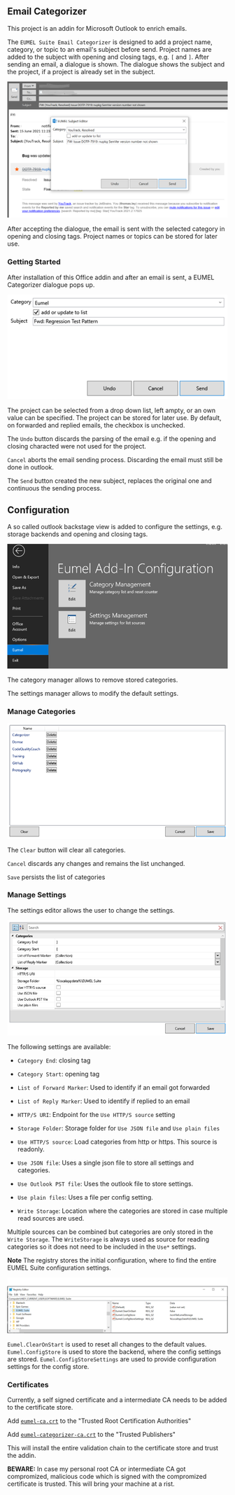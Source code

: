 ## Email Categorizer

This project is an addin for Microsoft Outlook to enrich emails.

The `EUMEL Suite Email Categorizer` is designed to add a project name, category, or topic to an email's subject before send. Project names are added to the subject with
opening and closing tags, e.g. `[` and `]`. After sending an email, a dialogue is shown. The dialogue shows the subject and the project,
if a project is already set in the subject.

![EUMEL Suite Categorizer](/Assets/categorizer_intro.png)

After accepting the dialogue, the email is sent with the selected category in opening and closing tags. Project names or topics can
be stored for later use.

### Getting Started

After installation of this Office addin and after an email is sent, a EUMEL Categorizer dialogue pops up.

![Subject Editor](/Assets/categorizer_subjecteditor.png?raw=true)

The project can be selected from a drop down list, left ampty, or an own value can be specified. The project can
be stored for later use. By default, on forwarded and replied emails, the checkbox is unchecked.


The `Undo` button discards the parsing of the email e.g. if the opening and closing characted were not used for the project.

`Cancel` aborts the email sending process. Discarding the email must still be done in outlook. 

The `Send` button created the new subject, replaces the original one and continuous the sending process.


## Configuration

A so called outlook backstage view is added to configure the settings, e.g. storage backends and opening and closing tags.

![Configuration Entry](/Assets/categorizer_configurationoverview.png?raw=true)

The category manager allows to remove stored categories.

The settings manager allows to modify the default settings.

### Manage Categories

![Categories Editor](/Assets/categorizer_categoryeditor.png?raw=true)


The `Clear` button will clear all categories.

`Cancel` discards any changes and remains the list unchanged.

`Save` persists the list of categories

### Manage Settings

The settings editor allows the user to change the settings. 

![Settings Editor](/Assets/categorizer_editsettings.png?raw=true)

The following settings are available:

* `Category End`: closing tag
* `Category Start`: opening tag
* `List of Forward Marker`: Used to identify if an email got forwarded
* `List of Reply Marker`: Used to identify if replied to an email


* `HTTP/S URI`: Endpoint for the `Use HTTP/S source` setting
* `Storage Folder`: Storage folder for `Use JSON file` and `Use plain files`
* `Use HTTP/S source`: Load categories from http or https. This source is readonly.
* `Use JSON file`: Uses a single json file to store all settings and categories.
* `Use Outlook PST file`: Uses the outlook file to store settings.
* `Use plain files`: Uses a file per config setting. 
* `Write Storage`: Location where the categories are stored in case multiple read sources are used.


Multiple sources can be combined but categories are only stored in the `Write Storage`. The `WriteStorage` is always used as source for reading categories so it does not need to be included
in the `Use*` settings.


**Note** The registry stores the initial configuration, where to find the entire EUMEL Suite configuration settings. 

![Registry Settings](/Assets/eumel_registrysettings.png?raw=true)

`Eumel.ClearOnStart` is used to reset all changes to the default values. `Eumel.ConfigStore` is used to store the backend, where the config settings are stored. 
`Eumel.ConfigStoreSettings` are used to provide configuration settings for the config store.


### Certificates

Currently, a self signed certificate and a intermediate CA needs to be added to the certificate store.

Add [`eumel-ca.crt`](/eumel-ca.crt) to the "Trusted Root Certification Authorities"

Add [`eumel-categorizer-ca.crt`](/eumel-categorizer-ca.crt) to the "Trusted Publishers"


This will install the entire validation chain to the certificate store and trust the addin.

**BEWARE:** In case my personal root CA or intermediate CA got compromized, malicious code which is signed with the compromized certificate is trusted. This will bring your machine at a rist.

